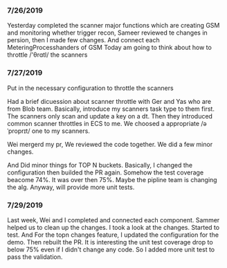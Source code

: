 ### 7/26/2019
Yesterday completed the scanner major functions which are creating GSM and monitoring whether trigger recon,
Sameer reviewed te changes in persion, then I  made few changes.
And connect each MeteringProcesshanders of GSM
Today am going to think about how to throttle /'θrɑtl/ the scanners

### 7/27/2019
Put in the necessary configuration to throttle the scanners

Had a brief dicuession about scanner throttle with Ger and Yas who are from Blob team.
Basically, introduce my scanners task type to them first. The scanners only scan and update a key on a dt. 
Then they introduced common scanner throttles in ECS to me. We choosed a appropriate /əˈproprɪt/ one to my scanners.

Wei mergerd my pr, We reviewed the code together. We did a few minor changes.

And Did minor things for TOP N buckets. Basically, I changed the configuration then builded the PR again. Somehow the test coverage beacome 74%. It was over then 75%. Maybe the pipline team is changing the alg. Anyway, will provide more unit tests.

### 7/29/2019
Last week, Wei and I completed and connected each component.
Sammer helped us to clean up the changes. I took a look at the changes. Started to test.
And For the topn changes feature, I updated the configuration for the demo. Then rebuilt the PR.
It is interesting the unit test coverage drop to below 75% even if I didn't change any code. So I added more unit test to pass the validation.
